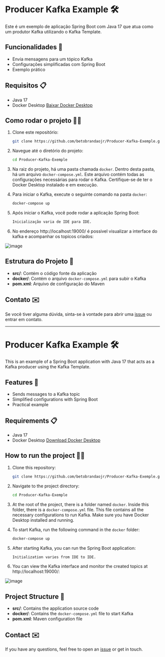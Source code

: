 # Producer Kafka Example 🛠️

Este é um exemplo de aplicação Spring Boot com Java 17 que atua como um produtor Kafka utilizando o Kafka Template.

## Funcionalidades 🚀

- Envia mensagens para um tópico Kafka
- Configurações simplificadas com Spring Boot
- Exemplo prático

## Requisitos 📋

- Java 17
- Docker Desktop [Baixar Docker Desktop](https://www.docker.com/products/docker-desktop/)

## Como rodar o projeto 🏃‍♂️

1. Clone este repositório:
    ```sh
    git clone https://github.com/betobrandaojr/Producer-Kafka-Exemple.git
    ```

2. Navegue até o diretório do projeto:
    ```sh
    cd Producer-Kafka-Exemple
    ```

3. Na raiz do projeto, há uma pasta chamada `docker`. Dentro desta pasta, há um arquivo `docker-compose.yml`. Este arquivo contém todas as configurações necessárias para rodar o Kafka. Certifique-se de ter o Docker Desktop instalado e em execução.

4. Para iniciar o Kafka, execute o seguinte comando na pasta `docker`:
    ```sh
    docker-compose up
    ```

5. Após iniciar o Kafka, você pode rodar a aplicação Spring Boot:
    ```sh
    Inicialização varia de IDE para IDE.
    ```
6. No endereço http://localhost:19000/ é possivel visualizar a interface do kafka e acompanhar os topicos criados:

![image](https://github.com/betobrandaojr/Producer-Kafka-Exemple/assets/59041231/9044d4d0-f1af-4957-b20f-af63c734dbd9)

## Estrutura do Projeto 📁

- **src/**: Contém o código fonte da aplicação
- **docker/**: Contém o arquivo `docker-compose.yml` para subir o Kafka
- **pom.xml**: Arquivo de configuração do Maven

## Contato ✉️

Se você tiver alguma dúvida, sinta-se à vontade para abrir uma [issue](https://github.com/betobrandaojr/Producer-Kafka-Exemple/issues) ou entrar em contato.


---
# Producer Kafka Example 🛠️

This is an example of a Spring Boot application with Java 17 that acts as a Kafka producer using the Kafka Template.

## Features 🚀

- Sends messages to a Kafka topic
- Simplified configurations with Spring Boot
- Practical example

## Requirements 📋

- Java 17
- Docker Desktop [Download Docker Desktop](https://www.docker.com/products/docker-desktop/)

## How to run the project 🏃‍♂️

1. Clone this repository:
    ```sh
    git clone https://github.com/betobrandaojr/Producer-Kafka-Exemple.git
    ```

2. Navigate to the project directory:
    ```sh
    cd Producer-Kafka-Exemple
    ```

3. At the root of the project, there is a folder named `docker`. Inside this folder, there is a `docker-compose.yml` file. This file contains all the necessary configurations to run Kafka. Make sure you have Docker Desktop installed and running.

4. To start Kafka, run the following command in the `docker` folder:
    ```sh
    docker-compose up
    ```

5. After starting Kafka, you can run the Spring Boot application:
    ```sh
    Initialization varies from IDE to IDE.
    ```
6. You can view the Kafka interface and monitor the created topics at http://localhost:19000/:

![image](https://github.com/betobrandaojr/Producer-Kafka-Exemple/assets/59041231/9044d4d0-f1af-4957-b20f-af63c734dbd9)

## Project Structure 📁

- **src/**: Contains the application source code
- **docker/**: Contains the `docker-compose.yml` file to start Kafka
- **pom.xml**: Maven configuration file

## Contact ✉️

If you have any questions, feel free to open an [issue](https://github.com/betobrandaojr/Producer-Kafka-Exemple/issues) or get in touch.
